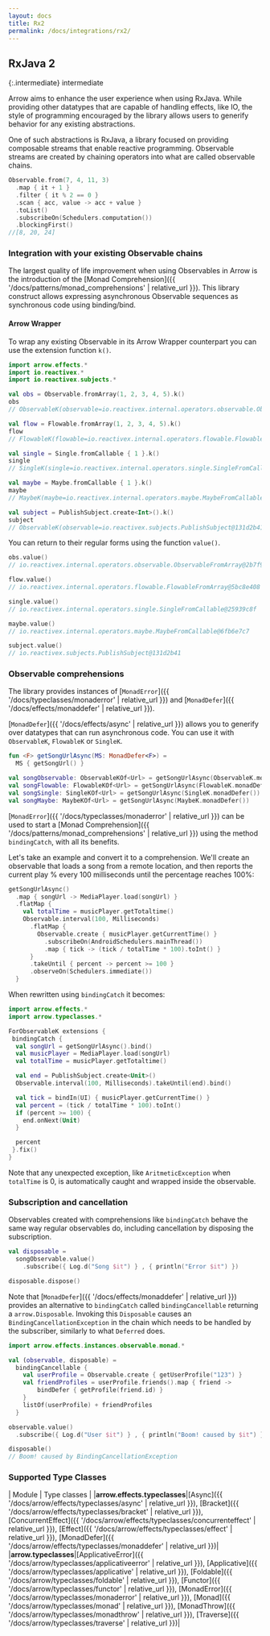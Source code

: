 ```yaml
---
layout: docs
title: Rx2
permalink: /docs/integrations/rx2/
---
```


## RxJava 2

{:.intermediate}
intermediate

Arrow aims to enhance the user experience when using RxJava. While providing other datatypes that are capable of handling effects, like IO, the style of programming encouraged by the library allows users to generify behavior for any existing abstractions.

One of such abstractions is RxJava, a library focused on providing composable streams that enable reactive programming. Observable streams are created by chaining operators into what are called observable chains.

```kotlin
Observable.from(7, 4, 11, 3)
  .map { it + 1 }
  .filter { it % 2 == 0 }
  .scan { acc, value -> acc + value }
  .toList()
  .subscribeOn(Schedulers.computation())
  .blockingFirst()
//[8, 20, 24]
```

### Integration with your existing Observable chains

The largest quality of life improvement when using Observables in Arrow is the introduction of the [Monad Comprehension]({{ '/docs/patterns/monad_comprehensions' | relative_url }}). This library construct allows expressing asynchronous Observable sequences as synchronous code using binding/bind.

#### Arrow Wrapper

To wrap any existing Observable in its Arrow Wrapper counterpart you can use the extension function `k()`.

```kotlin
import arrow.effects.*
import io.reactivex.*
import io.reactivex.subjects.*

val obs = Observable.fromArray(1, 2, 3, 4, 5).k()
obs
// ObservableK(observable=io.reactivex.internal.operators.observable.ObservableFromArray@2b7f9228)
```

```kotlin
val flow = Flowable.fromArray(1, 2, 3, 4, 5).k()
flow
// FlowableK(flowable=io.reactivex.internal.operators.flowable.FlowableFromArray@5bc8e408)
```

```kotlin
val single = Single.fromCallable { 1 }.k()
single
// SingleK(single=io.reactivex.internal.operators.single.SingleFromCallable@25939c8f)
```

```kotlin
val maybe = Maybe.fromCallable { 1 }.k()
maybe
// MaybeK(maybe=io.reactivex.internal.operators.maybe.MaybeFromCallable@6fb6e7c7)
```

```kotlin
val subject = PublishSubject.create<Int>().k()
subject
// ObservableK(observable=io.reactivex.subjects.PublishSubject@131d2b41)
```

You can return to their regular forms using the function `value()`.

```kotlin
obs.value()
// io.reactivex.internal.operators.observable.ObservableFromArray@2b7f9228
```

```kotlin
flow.value()
// io.reactivex.internal.operators.flowable.FlowableFromArray@5bc8e408
```

```kotlin
single.value()
// io.reactivex.internal.operators.single.SingleFromCallable@25939c8f
```

```kotlin
maybe.value()
// io.reactivex.internal.operators.maybe.MaybeFromCallable@6fb6e7c7
```

```kotlin
subject.value()
// io.reactivex.subjects.PublishSubject@131d2b41
```

### Observable comprehensions

The library provides instances of [`MonadError`]({{ '/docs/typeclasses/monaderror' | relative_url }}) and [`MonadDefer`]({{ '/docs/effects/monaddefer' | relative_url }}).

[`MonadDefer`]({{ '/docs/effects/async' | relative_url }}) allows you to generify over datatypes that can run asynchronous code. You can use it with `ObservableK`, `FlowableK` or `SingleK`.

```kotlin
fun <F> getSongUrlAsync(MS: MonadDefer<F>) =
  MS { getSongUrl() }

val songObservable: ObservableKOf<Url> = getSongUrlAsync(ObservableK.monadDefer())
val songFlowable: FlowableKOf<Url> = getSongUrlAsync(FlowableK.monadDefer())
val songSingle: SingleKOf<Url> = getSongUrlAsync(SingleK.monadDefer())
val songMaybe: MaybeKOf<Url> = getSongUrlAsync(MaybeK.monadDefer())
```

[`MonadError`]({{ '/docs/typeclasses/monaderror' | relative_url }}) can be used to start a [Monad Comprehension]({{ '/docs/patterns/monad_comprehensions' | relative_url }}) using the method `bindingCatch`, with all its benefits.

Let's take an example and convert it to a comprehension. We'll create an observable that loads a song from a remote location, and then reports the current play % every 100 milliseconds until the percentage reaches 100%:

```kotlin
getSongUrlAsync()
  .map { songUrl -> MediaPlayer.load(songUrl) }
  .flatMap {
    val totalTime = musicPlayer.getTotaltime()
    Observable.interval(100, Milliseconds)
      .flatMap {
        Observable.create { musicPlayer.getCurrentTime() }
          .subscribeOn(AndroidSchedulers.mainThread())
          .map { tick -> (tick / totalTime * 100).toInt() }
      }
      .takeUntil { percent -> percent >= 100 }
      .observeOn(Schedulers.immediate())
  }
```

When rewritten using `bindingCatch` it becomes:

```kotlin
import arrow.effects.*
import arrow.typeclasses.*

ForObservableK extensions { 
 bindingCatch {
  val songUrl = getSongUrlAsync().bind()
  val musicPlayer = MediaPlayer.load(songUrl)
  val totalTime = musicPlayer.getTotaltime()

  val end = PublishSubject.create<Unit>()
  Observable.interval(100, Milliseconds).takeUntil(end).bind()

  val tick = bindIn(UI) { musicPlayer.getCurrentTime() }
  val percent = (tick / totalTime * 100).toInt()
  if (percent >= 100) {
    end.onNext(Unit)
  }

  percent
 }.fix()
}
```

Note that any unexpected exception, like `AritmeticException` when `totalTime` is 0, is automatically caught and wrapped inside the observable.

### Subscription and cancellation

Observables created with comprehensions like `bindingCatch` behave the same way regular observables do, including cancellation by disposing the subscription.

```kotlin
val disposable =
  songObservable.value()
    .subscribe({ Log.d("Song $it") } , { println("Error $it") })

disposable.dispose()
```

Note that [`MonadDefer`]({{ '/docs/effects/monaddefer' | relative_url }}) provides an alternative to `bindingCatch` called `bindingCancellable` returning a `arrow.Disposable`.
Invoking this `Disposable` causes an `BindingCancellationException` in the chain which needs to be handled by the subscriber, similarly to what `Deferred` does.

```kotlin
import arrow.effects.instances.observable.monad.*

val (observable, disposable) =
  bindingCancellable {
    val userProfile = Observable.create { getUserProfile("123") }
    val friendProfiles = userProfile.friends().map { friend ->
        bindDefer { getProfile(friend.id) }
    }
    listOf(userProfile) + friendProfiles
  }

observable.value()
  .subscribe({ Log.d("User $it") } , { println("Boom! caused by $it") })

disposable()
// Boom! caused by BindingCancellationException
```

### Supported Type Classes

| Module | Type classes |
|__arrow.effects.typeclasses__|[Async]({{ '/docs/arrow/effects/typeclasses/async' | relative_url }}), [Bracket]({{ '/docs/arrow/effects/typeclasses/bracket' | relative_url }}), [ConcurrentEffect]({{ '/docs/arrow/effects/typeclasses/concurrenteffect' | relative_url }}), [Effect]({{ '/docs/arrow/effects/typeclasses/effect' | relative_url }}), [MonadDefer]({{ '/docs/arrow/effects/typeclasses/monaddefer' | relative_url }})|
|__arrow.typeclasses__|[ApplicativeError]({{ '/docs/arrow/typeclasses/applicativeerror' | relative_url }}), [Applicative]({{ '/docs/arrow/typeclasses/applicative' | relative_url }}), [Foldable]({{ '/docs/arrow/typeclasses/foldable' | relative_url }}), [Functor]({{ '/docs/arrow/typeclasses/functor' | relative_url }}), [MonadError]({{ '/docs/arrow/typeclasses/monaderror' | relative_url }}), [Monad]({{ '/docs/arrow/typeclasses/monad' | relative_url }}), [MonadThrow]({{ '/docs/arrow/typeclasses/monadthrow' | relative_url }}), [Traverse]({{ '/docs/arrow/typeclasses/traverse' | relative_url }})|
